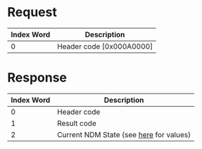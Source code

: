 # Request

| Index Word | Description                |
|------------|----------------------------|
| 0          | Header code \[0x000A0000\] |

# Response

| Index Word | Description                                                        |
|------------|--------------------------------------------------------------------|
| 0          | Header code                                                        |
| 1          | Result code                                                        |
| 2          | Current NDM State (see [here](NDM_Services "wikilink") for values) |